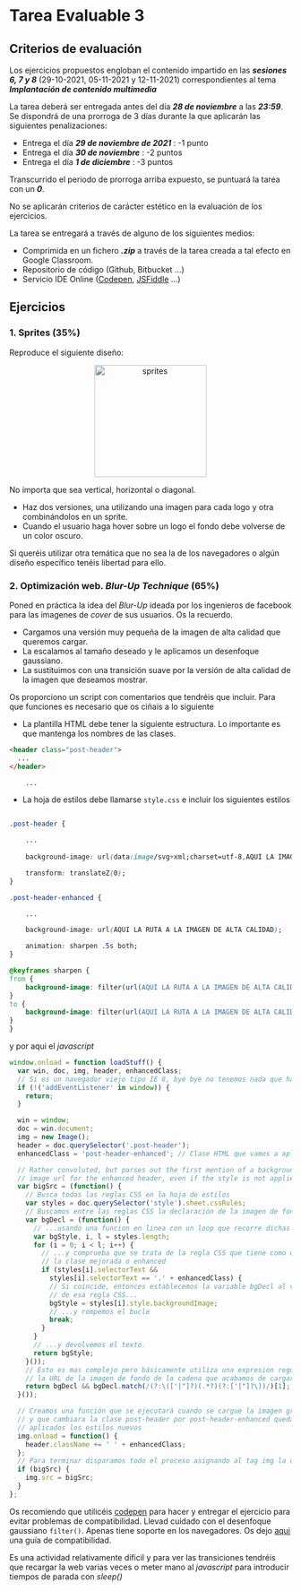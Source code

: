 # Tarea Evaluable 3

## Criterios de evaluación

Los ejercicios propuestos engloban el contenido impartido en las ***sesiones 6, 7 y 8*** (29-10-2021, 05-11-2021 y 12-11-2021) correspondientes al tema ***Implantación de contenido multimedia*** 

La tarea deberá ser entregada antes del día ***28 de noviembre*** a las ***23:59***. Se dispondrá de una prorroga de 3 días durante la que aplicarán las siguientes penalizaciones:

- Entrega el día ***29 de noviembre de 2021*** : -1 punto
- Entrega el día ***30 de noviembre*** : -2 puntos
- Entrega el día ***1 de diciembre*** : -3 puntos

Transcurrido el periodo de prorroga arriba expuesto, se puntuará la tarea con un ***0***.

No se aplicarán criterios de carácter estético en la evaluación de los ejercicios.

La tarea se entregará a través de alguno de los siguientes medios:

- Comprimida en un fichero ***.zip*** a través de la tarea creada a tal efecto en Google Classroom.
- Repositorio de código (Github, Bitbucket ...)
- Servicio IDE Online ([Codepen](https://codepen.io/), [JSFiddle](https://jsfiddle.net/) ...)

## Ejercicios

### 1. Sprites (**35%**)

Reproduce el siguiente diseño:

<p align=center>
    <img src=assets/diseño_sprites.png alt=sprites width=200/>
</p>

No importa que sea vertical, horizontal o diagonal.

- Haz dos versiones, una utilizando una imagen para cada logo y otra combinándolos en un sprite.
- Cuando el usuario haga hover sobre un logo el fondo debe volverse de un color oscuro.

Si queréis utilizar otra temática que no sea la de los navegadores o algún diseño específico tenéis libertad para ello.

### 2. Optimización web. *Blur-Up Technique* (**65%**)

Poned en práctica la idea del *Blur-Up* ideada por los ingenieros de facebook para las imagenes de *cover* de sus usuarios. Os la recuerdo.

- Cargamos una versión muy pequeña de la imagen de alta calidad que queremos cargar.
- La escalamos al tamaño deseado y le aplicamos un desenfoque gaussiano.
- La sustituimos con una transición suave por la versión de alta calidad de la imagen que deseamos mostrar.

Os proporciono un script con comentarios que tendréis que incluir. Para que funciones es necesario que os ciñais a lo siguiente

- La plantilla HTML debe tener la siguiente estructura. Lo importante es que mantenga los nombres de las clases.

```html
<header class="post-header">
  ...
</header>

    ...

```

- La hoja de estilos debe llamarse `style.css` e incluir los siguientes estilos

```css

.post-header {

    ...
  
    background-image: url(data:image/svg+xml;charset=utf-8,AQUI LA IMAGEN MINUSCULA CODIFICADA EN BASE-64);

    transform: translateZ(0);
}

.post-header-enhanced {

    ...

    background-image: url(AQUI LA RUTA A LA IMAGEN DE ALTA CALIDAD);

    animation: sharpen .5s both;
}

@keyframes sharpen {
from {
    background-image: filter(url(AQUI LA RUTA A LA IMAGEN DE ALTA CALIDAD), blur(20px));
}
to {
    background-image: filter(url(AQUI LA RUTA A LA IMAGEN DE ALTA CALIDAD), blur(0px));
}
}
```

y por aqui el *javascript*

```javascript
window.onload = function loadStuff() {
  var win, doc, img, header, enhancedClass;
  // Si es un navegador viejo tipo IE 8, bye bye no tenemos nada que hacer aquí
  if (!('addEventListener' in window)) {
    return;
  }

  win = window;
  doc = win.document;
  img = new Image();
  header = doc.querySelector('.post-header');
  enhancedClass = 'post-header-enhanced'; // Clase HTML que vamos a aplicar cuando se cargue la imagen de alta calidad

  // Rather convoluted, but parses out the first mention of a background
  // image url for the enhanced header, even if the style is not applied.
  var bigSrc = (function() {
    // Busca todas las reglas CSS en la hoja de estilos
    var styles = doc.querySelector('style').sheet.cssRules;
    // Buscamos entre las reglas CSS la declaración de la imagen de fondo background-image
    var bgDecl = (function() {
      // ...usando una funcion en linea con un loop que recorre dichas reglas
      var bgStyle, i, l = styles.length;
      for (i = 0; i < l; i++) {
        // ...y comprueba que se trata de la regla CSS que tiene como objetivo
        // la clase mejorada o enhanced
        if (styles[i].selectorText &&
          styles[i].selectorText == '.' + enhancedClass) {
          // Si coincide, entonces establecemos la variable bgDecl al valor de toda la background-image
          // de esa regla CSS...
          bgStyle = styles[i].style.backgroundImage;
          // ...y rompemos el bucle
          break;
        }
      }
      // ...y devolvemos el texto.
      return bgStyle;
    }());
    // Esto es mas complejo pero básicamente utiliza una expresion regular para "extraer" 
    // la URL de la imagen de fondo de la cadena que acabamos de cargar (si la hemos encontrado vamos...)
    return bgDecl && bgDecl.match(/(?:\(['|"]?)(.*?)(?:['|"]?\))/)[1];
  }());

  // Creamos una función que se ejecutará cuando se cargue la imagen grande
  // y que cambiara la clase post-header por post-header-enhanced quedando asi
  // aplicados los estilos nuevos
  img.onload = function() {
    header.className += ' ' + enhancedClass;
  };
  // Para terminar disparamos todo el proceso asignando al tag img la url del la imagen de alta calidad
  if (bigSrc) {
    img.src = bigSrc;
  }
};
```

Os recomiendo que utilicéis [codepen](https://codepen.io/) para hacer y entregar el ejercicio para evitar problemas de compatibilidad.
Llevad cuidado con el desenfoque gaussiano `filter()`. Apenas tiene soporte en los navegadores. Os dejo [aqui](https://caniuse.com/css-filter-function) una guía de compatibilidad.

Es una actividad relativamente dificil y para ver las transiciones tendréis que recargar la web varias veces o meter mano al *javascript* para introducir tiempos de parada con *sleep()*